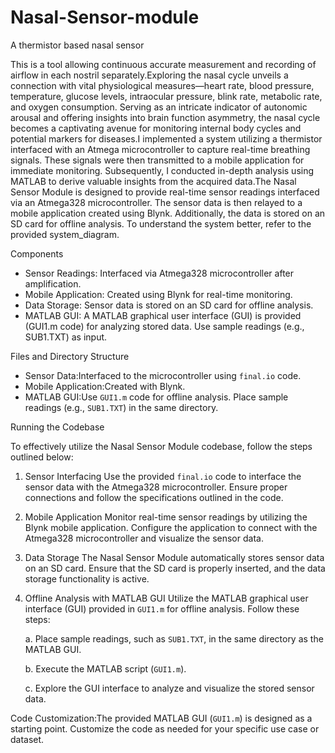 # Nasal-Sensor-module
A thermistor based nasal sensor


This is a tool allowing continuous accurate measurement and recording of airflow in each nostril separately.Exploring the nasal cycle unveils a connection with vital physiological measures—heart rate, blood pressure, temperature, glucose levels, intraocular pressure, blink rate, metabolic rate, and oxygen consumption. Serving as an intricate indicator of autonomic arousal and offering insights into brain function asymmetry, the nasal cycle becomes a captivating avenue for monitoring internal body cycles and potential markers for diseases.I implemented a system utilizing a thermistor interfaced with an Atmega microcontroller to capture real-time breathing signals. These signals were then transmitted to a mobile application for immediate monitoring. Subsequently, I conducted in-depth analysis using MATLAB to derive valuable insights from the acquired data.The Nasal Sensor Module is designed to provide real-time sensor readings interfaced via an Atmega328 microcontroller. The sensor data is then relayed to a mobile application created using Blynk. Additionally, the data is stored on an SD card for offline analysis. To understand the system better, refer to the provided system_diagram.

Components

- Sensor Readings: Interfaced via Atmega328 microcontroller after amplification.
- Mobile Application: Created using Blynk for real-time monitoring.
- Data Storage: Sensor data is stored on an SD card for offline analysis.
- MATLAB GUI: A MATLAB graphical user interface (GUI) is provided (GUI1.m code) for analyzing stored data. Use sample readings (e.g., SUB1.TXT) as input.


Files and Directory Structure

- Sensor Data:Interfaced to the microcontroller using `final.io` code.
- Mobile Application:Created with Blynk.
- MATLAB GUI:Use `GUI1.m` code for offline analysis. Place sample readings (e.g., `SUB1.TXT`) in the same directory.


Running the Codebase

To effectively utilize the Nasal Sensor Module codebase, follow the steps outlined below:

1. Sensor Interfacing
Use the provided `final.io` code to interface the sensor data with the Atmega328 microcontroller. Ensure proper connections and follow the specifications outlined in the code.

2. Mobile Application
Monitor real-time sensor readings by utilizing the Blynk mobile application. Configure the application to connect with the Atmega328 microcontroller and visualize the sensor data.

3. Data Storage
The Nasal Sensor Module automatically stores sensor data on an SD card. Ensure that the SD card is properly inserted, and the data storage functionality is active.

4. Offline Analysis with MATLAB GUI
Utilize the MATLAB graphical user interface (GUI) provided in `GUI1.m` for offline analysis. Follow these steps:

   a. Place sample readings, such as `SUB1.TXT`, in the same directory as the MATLAB GUI.
   
   b. Execute the MATLAB script (`GUI1.m`).

   c. Explore the GUI interface to analyze and visualize the stored sensor data.

Code Customization:The provided MATLAB GUI (`GUI1.m`) is designed as a starting point. Customize the code as needed for your specific use case or dataset.



